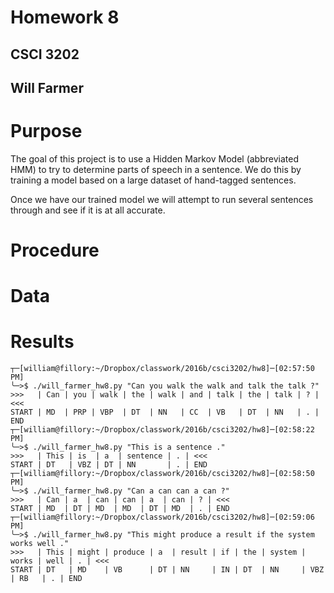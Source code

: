 # Homework 8
## CSCI 3202
## Will Farmer

# Purpose

The goal of this project is to use a Hidden Markov Model (abbreviated HMM) to
try to determine parts of speech in a sentence. We do this by training a model
based on a large dataset of hand-tagged sentences.

Once we have our trained model we will attempt to run several sentences through
and see if it is at all accurate.

# Procedure

# Data

# Results

```
┬─[william@fillory:~/Dropbox/classwork/2016b/csci3202/hw8]─[02:57:50 PM]
╰─>$ ./will_farmer_hw8.py "Can you walk the walk and talk the talk ?"
>>>   | Can | you | walk | the | walk | and | talk | the | talk | ? | <<<
START | MD  | PRP | VBP  | DT  | NN   | CC  | VB   | DT  | NN   | . | END
┬─[william@fillory:~/Dropbox/classwork/2016b/csci3202/hw8]─[02:58:22 PM]
╰─>$ ./will_farmer_hw8.py "This is a sentence ."
>>>   | This | is  | a  | sentence | . | <<<
START | DT   | VBZ | DT | NN       | . | END
┬─[william@fillory:~/Dropbox/classwork/2016b/csci3202/hw8]─[02:58:50 PM]
╰─>$ ./will_farmer_hw8.py "Can a can can a can ?"
>>>   | Can | a  | can | can | a  | can | ? | <<<
START | MD  | DT | MD  | MD  | DT | MD  | . | END
┬─[william@fillory:~/Dropbox/classwork/2016b/csci3202/hw8]─[02:59:06 PM]
╰─>$ ./will_farmer_hw8.py "This might produce a result if the system works well ."
>>>   | This | might | produce | a  | result | if | the | system | works | well | . | <<<
START | DT   | MD    | VB      | DT | NN     | IN | DT  | NN     | VBZ   | RB   | . | END
```
